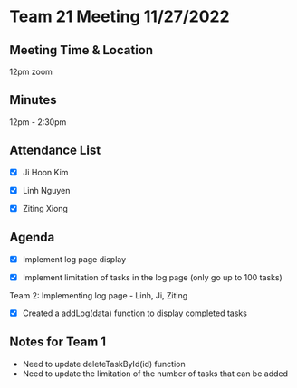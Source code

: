 # Team 21 Meeting 11/27/2022

## Meeting Time & Location
12pm zoom

## Minutes
12pm - 2:30pm

## Attendance List
- [x] Ji Hoon Kim
- [x] Linh Nguyen
- [x] Ziting Xiong  


## Agenda
- [x] Implement log page display
- [x] Implement limitation of tasks in the log page (only go up to 100 tasks)


Team 2: Implementing log page - Linh, Ji, Ziting
- [x] Created a addLog(data) function to display completed tasks

## Notes for Team 1
- Need to update deleteTaskById(id) function
- Need to update the limitation of the number of tasks that can be added

